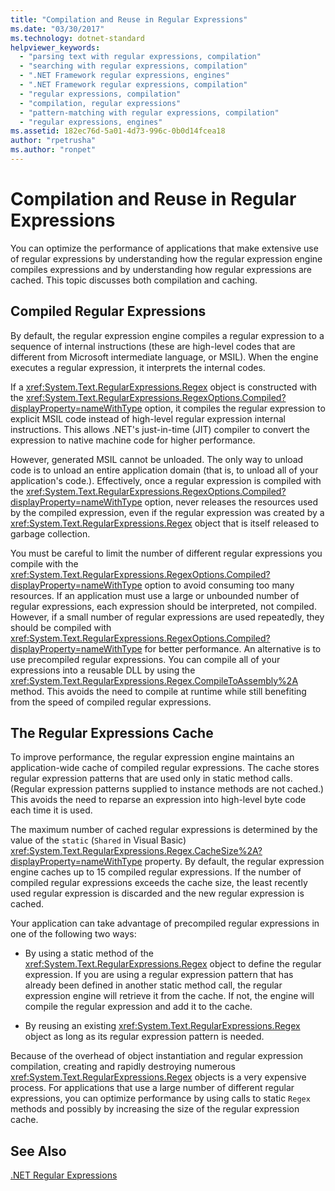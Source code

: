 ```yaml
---
title: "Compilation and Reuse in Regular Expressions"
ms.date: "03/30/2017"
ms.technology: dotnet-standard
helpviewer_keywords: 
  - "parsing text with regular expressions, compilation"
  - "searching with regular expressions, compilation"
  - ".NET Framework regular expressions, engines"
  - ".NET Framework regular expressions, compilation"
  - "regular expressions, compilation"
  - "compilation, regular expressions"
  - "pattern-matching with regular expressions, compilation"
  - "regular expressions, engines"
ms.assetid: 182ec76d-5a01-4d73-996c-0b0d14fcea18
author: "rpetrusha"
ms.author: "ronpet"
---
```

# Compilation and Reuse in Regular Expressions
You can optimize the performance of applications that make extensive use of regular expressions by understanding how the regular expression engine compiles expressions and by understanding how regular expressions are cached. This topic discusses both compilation and caching.  
  
## Compiled Regular Expressions  
 By default, the regular expression engine compiles a regular expression to a sequence of internal instructions (these are high-level codes that are different from Microsoft intermediate language, or MSIL). When the engine executes a regular expression, it interprets the internal codes.  
  
 If a <xref:System.Text.RegularExpressions.Regex> object is constructed with the <xref:System.Text.RegularExpressions.RegexOptions.Compiled?displayProperty=nameWithType> option, it compiles the regular expression to explicit MSIL code instead of high-level regular expression internal instructions. This allows .NET's just-in-time (JIT) compiler to convert the expression to native machine code for higher performance.  
  
However, generated MSIL cannot be unloaded. The only way to unload code is to unload an entire application domain (that is, to unload all of your application's code.). Effectively, once a regular expression is compiled with the <xref:System.Text.RegularExpressions.RegexOptions.Compiled?displayProperty=nameWithType> option,   never releases the resources used by the compiled expression, even if the regular expression was created by a <xref:System.Text.RegularExpressions.Regex> object that is itself released to garbage collection.  
  
 You must be careful to limit the number of different regular expressions you compile with the <xref:System.Text.RegularExpressions.RegexOptions.Compiled?displayProperty=nameWithType> option to avoid consuming too many resources. If an application must use a large or unbounded number of regular expressions, each expression should be interpreted, not compiled. However, if a small number of regular expressions are used repeatedly, they should be compiled with <xref:System.Text.RegularExpressions.RegexOptions.Compiled?displayProperty=nameWithType> for better performance. An alternative is to use precompiled regular expressions. You can compile all of your expressions into a reusable DLL by using the <xref:System.Text.RegularExpressions.Regex.CompileToAssembly%2A> method. This avoids the need to compile at runtime while still benefiting from the speed of compiled regular expressions.  
  
## The Regular Expressions Cache  
 To improve performance, the regular expression engine maintains an application-wide cache of compiled regular expressions. The cache stores regular expression patterns that are used only in static method calls. (Regular expression patterns supplied to instance methods are not cached.) This avoids the need to reparse an expression into high-level byte code each time it is used.  
  
 The maximum number of cached regular expressions is determined by the value of the `static` (`Shared` in Visual Basic) <xref:System.Text.RegularExpressions.Regex.CacheSize%2A?displayProperty=nameWithType> property. By default, the regular expression engine caches up to 15 compiled regular expressions. If the number of compiled regular expressions exceeds the cache size, the least recently used regular expression is discarded and the new regular expression is cached.  
  
 Your application can take advantage of precompiled regular expressions in one of the following two ways:  
  
-   By using a static method of the <xref:System.Text.RegularExpressions.Regex> object to define the regular expression. If you are using a regular expression pattern that has already been defined in another static method call, the regular expression engine will retrieve it from the cache. If not, the engine will compile the regular expression and add it to the cache.  
  
-   By reusing an existing <xref:System.Text.RegularExpressions.Regex> object as long as its regular expression pattern is needed.  
  
 Because of the overhead of object instantiation and regular expression compilation, creating and rapidly destroying numerous <xref:System.Text.RegularExpressions.Regex> objects is a very expensive process. For applications that use a large number of different regular expressions, you can optimize performance by using calls to static `Regex` methods and possibly by increasing the size of the regular expression cache.  
  
## See Also  
 [.NET Regular Expressions](../../../docs/standard/base-types/regular-expressions.md)
